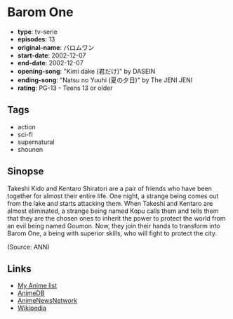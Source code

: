 # Barom One

-   **type**: tv-serie
-   **episodes**: 13
-   **original-name**: バロムワン
-   **start-date**: 2002-12-07
-   **end-date**: 2002-12-07
-   **opening-song**: "Kimi dake (君だけ)" by DASEIN
-   **ending-song**: "Natsu no Yuuhi (夏の夕日)" by The JENI JENI
-   **rating**: PG-13 - Teens 13 or older

## Tags

-   action
-   sci-fi
-   supernatural
-   shounen

## Sinopse

Takeshi Kido and Kentaro Shiratori are a pair of friends who have been together for almost their entire life. One night, a strange being comes out from the lake and starts attacking them. When Takeshi and Kentaro are almost eliminated, a strange being named Kopu calls them and tells them that they are the chosen ones to inherit the power to protect the world from an evil being named Goumon. Now, they join their hands to transform into Barom One, a being with superior skills, who will fight to protect the city.

(Source: ANN)

## Links

-   [My Anime list](https://myanimelist.net/anime/1667/Barom_One)
-   [AnimeDB](http://anidb.info/perl-bin/animedb.pl?show=anime&aid=2759)
-   [AnimeNewsNetwork](http://www.animenewsnetwork.com/encyclopedia/anime.php?id=1968)
-   [Wikipedia](https://en.wikipedia.org/wiki/Barom-1)

